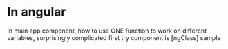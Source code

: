 # In angular
In main app.component, how to use ONE function to work on different variables, surprisingly complicated
first try component is [ngClass] sample
